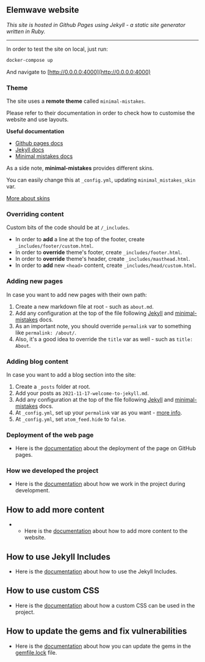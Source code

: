 ## Elemwave website

*This site is hosted in Github Pages using Jekyll - a static site generator written in Ruby.*

---

In order to test the site on local, just run:

```bash
docker-compose up
```

And navigate to [http://0.0.0.0:4000](http://0.0.0.0:4000)

### Theme

The site uses a **remote theme** called `minimal-mistakes`.

Please refer to their documentation in order to check how to customise the website and use layouts.

**Useful documentation**

- [Github pages docs](https://docs.github.com/en/pages)
- [Jekyll docs](https://jekyllrb.com/docs/)
- [Minimal mistakes docs](https://mmistakes.github.io/minimal-mistakes/)

As a side note, **minimal-mistakes** provides different skins.

You can easily change this at `_config.yml`, updating `minimal_mistakes_skin` var.

[More about skins](https://mmistakes.github.io/minimal-mistakes/docs/configuration/#skin)

### Overriding content

Custom bits of the code should be at `/_includes`.

- In order to **add** a line at the top of the footer, create `_includes/footer/custom.html`.
- In order to **override** theme's footer, create `_includes/footer.html`.
- In order to **override** theme's header, create `_includes/masthead.html`.
- In order to **add** new `<head>` content, create `_includes/head/custom.html`.

### Adding new pages

In case you want to add new pages with their own path:

1. Create a new markdown file at root - such as `about.md`.
2. Add any configuration at the top of the file following
[Jekyll](https://jekyllrb.com/docs/pages/) and [minimal-mistakes](https://mmistakes.github.io/minimal-mistakes/docs/layouts/) docs.
3. As an important note, you should override `permalink` var to something like `permalink: /about/`.
4. Also, it's a good idea to override the `title` var as well - such as `title: About`.

### Adding blog content

In case you want to add a blog section into the site:

1. Create a `_posts` folder at root.
2. Add your posts as `2021-11-17-welcome-to-jekyll.md`.
3. Add any configuration at the top of the file following
[Jekyll](https://jekyllrb.com/docs/posts/) and [minimal-mistakes](https://mmistakes.github.io/minimal-mistakes/docs/layouts/) docs.
4. At `_config.yml`, set up your `permalink` var as you want - [more info](https://jekyllrb.com/docs/permalinks/).
5. At `_config.yml`, set `atom_feed.hide` to `false`.

### Deployment of the web page

- Here is the [documentation](/Docs/pagedeployment.md) about the deployment of the page on GitHub pages.

### How we developed the project

- Here is the [documentation](/Docs/workflow.md) about how we work in the project during development.

## How to add more content

- - Here is the [documentation](/Docs/addContent.md) about how to add more content to the website.

## How to use Jekyll Includes

- Here is the [documentation](/Docs/includesjekyll.md) about how to use the Jekyll Includes.

## How to use custom CSS

- Here is the [documentation](/Docs/customCSS.md) about how a custom CSS can be used in the project.

## How to update the gems and fix vulnerabilities

- Here is the [documentation](/Docs/updategems.md) about how you can update the gems in the [gemfile.lock](/Gemfile.lock) file.